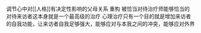 调节心中对[[人格]]有决定性影响的父母关系
重构
被恰当对待治疗师能够恰当的对待来访者这本身就是一个最高级的治疗
心理治疗只有一个目的就是增加来访者的自我功能，让来访者自我足够强大，能够应对与本我之间的冲突，能够应对外界